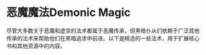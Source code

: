 # 恶魔魔法Demonic Magic

尽管大多数关于恶魔和虚空的法术都属于恶魔传承，但黑暗仆从们依赖于广泛其他传承的法术来帮助他们在黑暗追求中前进。以下是精选的一些法术，用于扩展核心书和其他资源中的内容。
